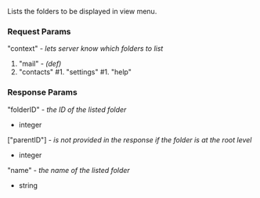 Lists the folders to be displayed in view menu.

### Request Params

"context" - *lets server know which folders to list*

1. "mail" - *(def)*
1. "contacts"
#1. "settings"
#1. "help"

### Response Params

"folderID" - *the ID of the listed folder*

- integer

["parentID"] - *is not provided in the response if the folder is at the root level*

- integer

"name" - *the name of the listed folder*

- string
